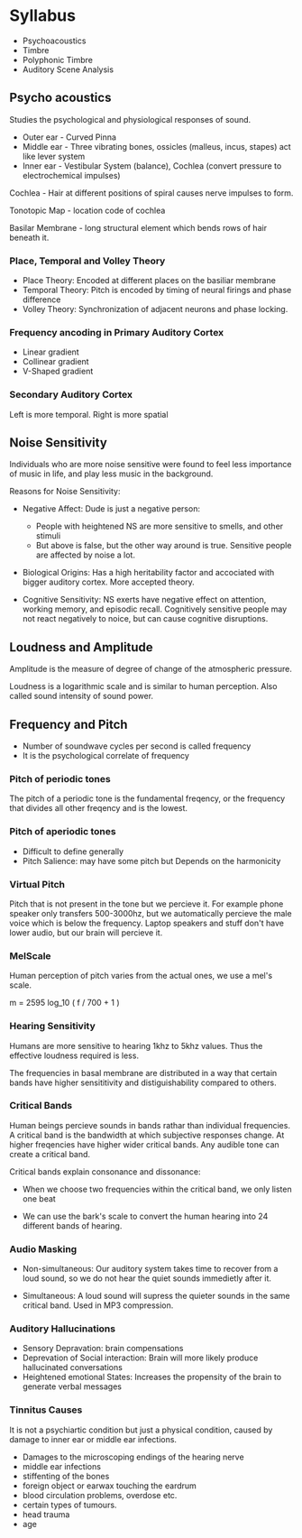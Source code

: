 # Syllabus

-   Psychoacoustics
-   Timbre
-   Polyphonic Timbre
-   Auditory Scene Analysis

## Psycho acoustics

Studies the psychological and physiological responses of sound.

-   Outer ear - Curved Pinna
-   Middle ear - Three vibrating bones, ossicles (malleus, incus,
    stapes) act like lever system
-   Inner ear - Vestibular System (balance), Cochlea (convert pressure
    to electrochemical impulses)

Cochlea - Hair at different positions of spiral causes nerve impulses to
form.

Tonotopic Map - location code of cochlea

Basilar Membrane - long structural element which bends rows of hair
beneath it.

### Place, Temporal and Volley Theory

-   Place Theory: Encoded at different places on the basiliar membrane
-   Temporal Theory: Pitch is encoded by timing of neural firings and
    phase difference
-   Volley Theory: Synchronization of adjacent neurons and phase
    locking.

### Frequency ancoding in Primary Auditory Cortex

-   Linear gradient
-   Collinear gradient
-   V-Shaped gradient

### Secondary Auditory Cortex

Left is more temporal. Right is more spatial

## Noise Sensitivity

Individuals who are more noise sensitive were found to feel less
importance of music in life, and play less music in the background.

Reasons for Noise Sensitivity:

-   Negative Affect: Dude is just a negative person:

    -   People with heightened NS are more sensitive to smells, and
        other stimuli
    -   But above is false, but the other way around is true. Sensitive
        people are affected by noise a lot.

-   Biological Origins: Has a high heritability factor and accociated
    with bigger auditory cortex. More accepted theory.

-   Cognitive Sensitivity: NS exerts have negative effect on attention,
    working memory, and episodic recall. Cognitively sensitive people
    may not react negatively to noice, but can cause cognitive
    disruptions.

## Loudness and Amplitude

Amplitude is the measure of degree of change of the atmospheric
pressure.

Loudness is a logarithmic scale and is similar to human perception. Also
called sound intensity of sound power.

## Frequency and Pitch

-   Number of soundwave cycles per second is called frequency
-   It is the psychological correlate of frequency

### Pitch of periodic tones

The pitch of a periodic tone is the fundamental freqency, or the
frequency that divides all other freqency and is the lowest.

### Pitch of aperiodic tones

-   Difficult to define generally
-   Pitch Salience: may have some pitch but Depends on the harmonicity

### Virtual Pitch

Pitch that is not present in the tone but we percieve it. For example
phone speaker only transfers 500-3000hz, but we automatically percieve
the male voice which is below the frequency. Laptop speakers and stuff
don't have lower audio, but our brain will percieve it.

### MelScale

Human perception of pitch varies from the actual ones, we use a mel's
scale.

m = 2595 log_10 ( f / 700 + 1 )

### Hearing Sensitivity

Humans are more sensitive to hearing 1khz to 5khz values. Thus the
effective loudness required is less.

The frequencies in basal membrane are distributed in a way that certain
bands have higher sensititivity and distiguishability compared to
others.

### Critical Bands

Human beings percieve sounds in bands rathar than individual
frequencies. A critical band is the bandwidth at which subjective
responses change. At higher freqencies have higher wider critical bands.
Any audible tone can create a critical band.

Critical bands explain consonance and dissonance:

-   When we choose two frequencies within the critical band, we only
    listen one beat

-   We can use the bark's scale to convert the human hearing into 24
    different bands of hearing.

### Audio Masking

-   Non-simultaneous: Our auditory system takes time to recover from a
    loud sound, so we do not hear the quiet sounds immedietly after it.

-   Simultaneous: A loud sound will supress the quieter sounds in the
    same critical band. Used in MP3 compression.

### Auditory Hallucinations

-   Sensory Depravation: brain compensations
-   Deprevation of Social interaction: Brain will more likely produce
    hallucinated conversations
-   Heightened emotional States: Increases the propensity of the brain
    to generate verbal messages

### Tinnitus Causes

It is not a psychiartic condition but just a physical condition, caused
by damage to inner ear or middle ear infections.

-   Damages to the microscoping endings of the hearing nerve
-   middle ear infections
-   stiffenting of the bones
-   foreign object or earwax touching the eardrum
-   blood circulation problems, overdose etc.
-   certain types of tumours.
-   head trauma
-   age

